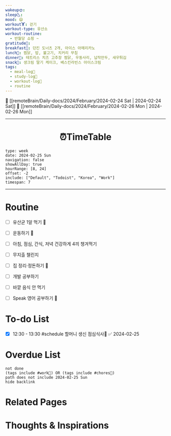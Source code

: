 ```yaml
---
wakeup🌞: 
sleep🌜: 
mood: 😄
workout🏋️: 걷기
workout-type: 유산소
workout-routine:
  - 반월당 쇼핑 ~
gratitude🙏: 
breakfast🍳: 던킨 도너츠 2개, 아이스 아메리카노
lunch🍚: 찜닭, 밥, 불고기, 치커리 무침
dinner🥗: 테트리스 치즈 고추장 찜닭, 우동사리, 납작만두, 새우튀김
snack🍬: 생크림 딸기 케이크, 베스킨라빈스 아이스크림
tags:
  - meal-log📝
  - study-log📓
  - workout-log💪
  - routine
---
```


🔺 [[remoteBrain/Daily-docs/2024/February/2024-02-24 Sat | 2024-02-24 Sat]]
🔻 [[remoteBrain/Daily-docs/2024/February/2024-02-26 Mon | 2024-02-26 Mon]]
___
<h1> <center>⏰TimeTable </center> </h1>

```gEvent
type: week
date: 2024-02-25 Sun
navigation: false
showAllDay: true
hourRange: [8, 24]
offset: -2
include: ["Default", "Todoist", "Korea", "Work"]
timespan: 7
```

--- 


# Routine 

- [ ] 유산균 1알 먹기 🔼 
- [ ] 운동하기 🔼
- [ ] 아침, 점심, 간식, 저녁 건강하게 4끼 챙겨먹기
- [ ] 무지출 챌린지 
- [ ] 집 정리·정돈하기 🔼
- [ ] 개발 공부하기
- [ ] 바깥 음식 안 먹기 
- [ ] Speak 영어 공부하기 🔼 


# To-do List

- [x] 12:30 - 13:30 #schedule 할머니 생신 점심식사🎂 ✅ 2024-02-25

# Overdue List
```tasks
not done
(tags include #work💼) OR (tags include #chores🧺) 
path does not include 2024-02-25 Sun
hide backlink
```

# Related Pages



# Thoughts & Inspirations

